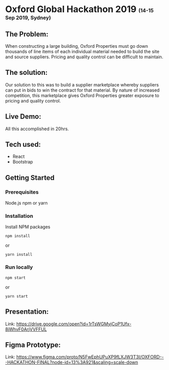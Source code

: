 # Oxford Global Hackathon 2019    <span style="font-size:medium">(14-15 Sep 2019, Sydney)</span>

## The Problem:
When constructing a large building, Oxford Properties must go down thousands of line items of each individual material needed to build the site and source suppliers. Pricing and quality control can be difficult to maintain.

## The solution:
Our solution to this was to build a supplier marketplace whereby suppliers can put in bids to win the contract for that material. By nature of increased competition, this marketplace gives Oxford Properties greater exposure to pricing and quality control.

## Live Demo:
All this accomplished in 20hrs.

## Tech used:
* React
* Bootstrap

## Getting Started
### Prerequisites
Node.js npm or yarn

### Installation
Install NPM packages

```
npm install
```
or
```
yarn install
```

### Run locally
```
npm start
```
or
```
yarn start
```

## Presentation:
Link: https://drive.google.com/open?id=1rTsWGMyjCoP1Ufx-8jWhvF0ArjVVFFUL

## Figma Prototype:
Link: https://www.figma.com/proto/N5FwEphUPuXP9fLXJW3T3I/OXFORD---HACKATHON-FINAL?node-id=13%3A921&scaling=scale-down
